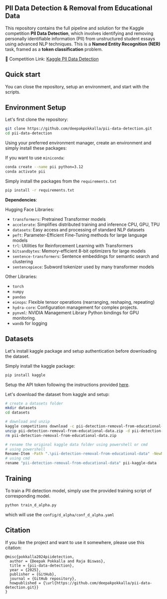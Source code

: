 ## PII Data Detection & Removal from Educational Data 

This repository contains the full pipeline and solution for the Kaggle competition **PII Data Detection**, which involves identifying and removing personally identifiable information (PII) from unstructured student essays using advanced NLP techniques. This is a **Named Entity Recognition (NER)** task, framed as a **token classification** problem. 

📅 Competition Link: [Kaggle PII Data Detection](https://www.kaggle.com/competitions/pii-detection-removal-from-educational-data)


## Quick start

You can close the repository, setup an environment, and start with the scripts.

## Environment Setup 

Let's first clone the repository:
```bash
git clone https://github.com/deepakpokkalla/pii-data-detection.git
cd pii-data-detection
```

Using your preferred environment manager, create an environment and simply install these packages:

If you want to use `miniconda`:
```bash
conda create --name pii python=3.12
conda activate pii
```

Simply install the packages from the `requirements.txt`

```bash
pip install -r requirements.txt
```

**Dependencies**: 

Hugging Face Libraries: 
- `transformers`: Pretrained Transformer models 
- `accelerate`: Simplifies distributed training and inference CPU, GPU, TPU
- `datasets`: Easy access and processing of standard NLP datasets
- `peft`: Parameter-Efficient Fine-Tuning methods for large language models
- `trl`: Utilities for Reinforcement Learning with Transformers
- `bitsandbytes`: Memory-efficient 8-bit optimizers for large models
- `sentence-transformers`: Sentence embeddings for semantic search and clustering 
- `sentencepiece`: Subword tokenizer used by many transformer models

Other Libraries:
- `torch` 
- `numpy` 
- `pandas`
- `einops`: Flexible tensor operations (rearranging, reshaping, repeating)
- `hydra-core`: Configuration management for complex projects.
- `pynvml`: NVIDIA Management Library Python bindings for GPU monitoring.
- `wandb` for logging

## Datasets

Let's install kaggle package and setup authentication before downloading the dataset. 

Simply install the kaggle package: 
```bash
pip install kaggle 
```

Setup the API token following the instructions provided [here](https://www.kaggle.com/docs/api).

Let's download the dataset from kaggle and setup:

```bash
# create a datasets folder
mkdir datasets
cd datasets

# download and unzip
kaggle competitions download -c pii-detection-removal-from-educational-data
unzip pii-detection-removal-from-educational-data.zip -d pii-detection-removal-from-educational-data
rm pii-detection-removal-from-educational-data.zip

# rename the original kaggle data folder using powershell or cmd
# using powershell 
Rename-Item -Path ".\pii-detection-removal-from-educational-data" -NewName "pii-kaggle-data"
# using cmd
rename "pii-detection-removal-from-educational-data" pii-kaggle-data
```

## Training

To train a PII detection model, simply use the provided training script of corresponding model. 

```bash 
python train_d_alpha.py
```
which will use the `config/d_alpha/conf_d_alpha.yaml`

## Citation

If you like the project and want to use it somewhere, please use this citation: 

```
@misc{pokkalla2024piidetection,
  author = {Deepak Pokkalla and Raja Biswas},
  title = {pii-data-detection},
  year = {2025},
  publisher = {GitHub},
  journal = {GitHub repository},
  howpublished = {\url{https://github.com/deepakpokkalla/pii-data-detection.git}}
}
```
